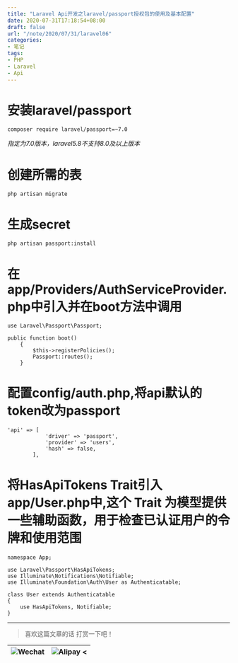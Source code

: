 ```yaml
---
title: "Laravel Api开发之laravel/passport授权包的使用及基本配置"
date: 2020-07-31T17:18:54+08:00
draft: false
url: "/note/2020/07/31/laravel06"
categories: 
- 笔记
tags: 
- PHP
- Laravel
- Api
---
```

# 安装laravel/passport
```
composer require laravel/passport=~7.0
```
_指定为7.0版本，laravel5.8不支持8.0及以上版本_   
# 创建所需的表
```
php artisan migrate
```
# 生成secret
```
php artisan passport:install
```
# 在app/Providers/AuthServiceProvider.php中引入并在boot方法中调用
```
use Laravel\Passport\Passport;

public function boot()
    {
        $this->registerPolicies();
        Passport::routes();
    }
```
# 配置config/auth.php,将api默认的token改为passport
```
'api' => [
            'driver' => 'passport',
            'provider' => 'users',
            'hash' => false,
        ],
```
# 将HasApiTokens Trait引入app/User.php中,这个 Trait 为模型提供一些辅助函数，用于检查已认证用户的令牌和使用范围
```
namespace App;

use Laravel\Passport\HasApiTokens;
use Illuminate\Notifications\Notifiable;
use Illuminate\Foundation\Auth\User as Authenticatable;

class User extends Authenticatable
{
    use HasApiTokens, Notifiable;
}
```
___
> 喜欢这篇文章的话 打赏一下吧！ 

| ![Wechat](/images/pay/eb05acdaec967.png)  | ![Alipay <](/images/pay/0831de845.png) |
| --------   | -----:  |